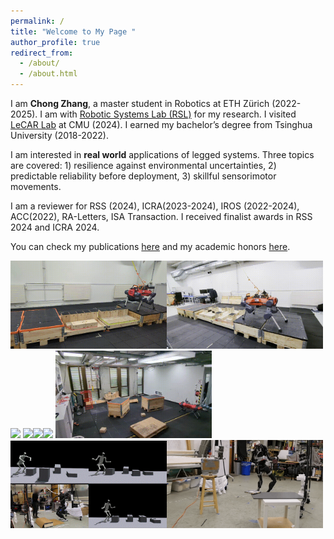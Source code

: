 ```yaml
---
permalink: /
title: "Welcome to My Page "
author_profile: true
redirect_from: 
  - /about/
  - /about.html
---
```



I am **Chong Zhang**, a master student in Robotics at ETH Zürich (2022-2025). I am with [Robotic Systems Lab (RSL)](https://rsl.ethz.ch/) for my research. I visited [LeCAR Lab](https://lecar-lab.github.io/) at CMU (2024). I earned my bachelor’s degree from Tsinghua University (2018-2022).       

I am interested in **real world** applications of legged systems. Three topics are covered: 1) resilience against environmental uncertainties, 2) predictable reliability before deployment, 3) skillful sensorimotor movements.  

I am a reviewer for RSS (2024), ICRA(2023-2024), IROS (2022-2024), ACC(2022), RA-Letters, ISA Transaction.  I received finalist awards in RSS 2024 and ICRA 2024.   

You can check my publications [here](https://zita-ch.github.io/publications) and my academic honors [here](https://zita-ch.github.io/honors).
  
    
<img src="/files/anymalrisky_iros24.gif" width="250"/><img src="/files/anymalrisky2_iros24.gif" width="250"/><img src="/files/anymal_adv_indoor.gif" width="250"/>
<img src="/files/anymal_adv_wild.gif" width="250"/><img src="/files/abs_snow.gif" width="250"/><img src="/files/robustness_h2o.gif" width="250"/>
<img src="/files/anymal_blindnav.gif" width="250"/><img src="/files/wococo_parkour.gif" width="250"/><img src="/files/wococo_locomani.gif" width="250"/>         